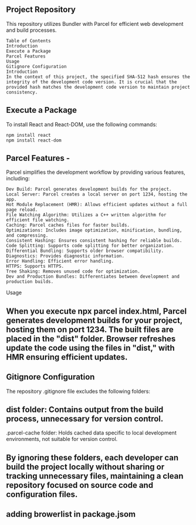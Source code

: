 ## Project Repository
This repository utilizes Bundler with Parcel for efficient web development and build processes.

    Table of Contents
    Introduction
    Execute a Package
    Parcel Features
    Usage
    Gitignore Configuration
    Introduction
    In the context of this project, the specified SHA-512 hash ensures the integrity of the development code version. It is crucial that the provided hash matches the development code version to maintain project consistency.

## Execute a Package
To install React and React-DOM, use the following commands:


    npm install react
    npm install react-dom

## Parcel Features -

Parcel simplifies the development workflow by providing various features, including:

    Dev Build: Parcel generates development builds for the project.
    Local Server: Parcel creates a local server on port 1234, hosting the app.
    Hot Module Replacement (HMR): Allows efficient updates without a full page reload.
    File Watching Algorithm: Utilizes a C++ written algorithm for efficient file watching.
    Caching: Parcel caches files for faster builds.
    Optimizations: Includes image optimization, minification, bundling, and compressing.
    Consistent Hashing: Ensures consistent hashing for reliable builds.
    Code Splitting: Supports code splitting for better organization.
    Differential Bundling: Supports older browser compatibility.
    Diagnostics: Provides diagnostic information.
    Error Handling: Efficient error handling.
    HTTPS: Supports HTTPS.
    Tree Shaking: Removes unused code for optimization.
    Dev and Production Bundles: Differentiates between development and production builds.
    
Usage

## When you execute npx parcel index.html, Parcel generates development builds for your project, hosting them on port 1234. The built files are placed in the "dist" folder. Browser refreshes update the code using the files in "dist," with HMR ensuring efficient updates.

## Gitignore Configuration
The repository .gitignore file excludes the following folders:

## dist folder: Contains output from the build process, unnecessary for version control.
.parcel-cache folder: Holds cached data specific to local development environments, not suitable for version control.
## By ignoring these folders, each developer can build the project locally without sharing or tracking unnecessary files, maintaining a clean repository focused on source code and configuration files.


## adding browerlist in package.jsom
